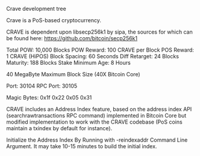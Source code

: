 
Crave development tree

Crave is a PoS-based cryptocurrency.

CRAVE is dependent upon libsecp256k1 by sipa, the sources for which can be found here:
https://github.com/bitcoin/secp256k1

Total POW: 10,000 Blocks
POW Reward: 100 CRAVE per Block
POS Reward: 1 CRAVE (HiPOS)
Block Spacing: 60 Seconds
Diff Retarget: 24 Blocks
Maturity: 188 Blocks
Stake Minimum Age: 8 Hours

40 MegaByte Maximum Block Size (40X Bitcoin Core)

Port: 30104
RPC Port: 30105

Magic Bytes: 0x1f 0x22 0x05 0x31

CRAVE includes an Address Index feature, based on the address index API (searchrawtransactions RPC command) implemented in Bitcoin Core but modified implementation to work with the CRAVE codebase (PoS coins maintain a txindex by default for instance).

Initialize the Address Index By Running with -reindexaddr Command Line Argument.  It may take 10-15 minutes to build the initial index.


